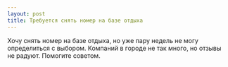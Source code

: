 ```yaml
---
layout: post 
title: Требуется снять номер на базе отдыха 
--- 
```

Хочу снять номер на базе отдыха, но уже пару недель не могу определиться с выбором. Компаний в городе не так много, но отзывы не радуют. Помогите советом.